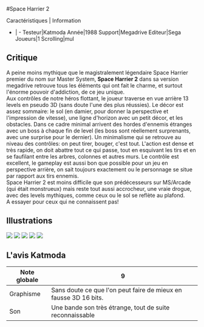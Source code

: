 #Space Harrier 2

Caractéristiques | Information
- | -
Testeur|Katmoda
Année|1988
Support|Megadrive
Editeur|Sega
Joueurs|1
Scrolling|mul

## Critique
A peine moins mythique que le magistralement légendaire Space Harrier premier du nom sur Master System, <b>Space Harrier 2</b> dans sa version megadrive retrouve tous les éléments qui ont fait le charme, et surtout l'énorme pouvoir d'addiction, de ce jeu unique.<br/>Aux contrôles de notre héros flottant, le joueur traverse en vue arrière 13 levels en pseudo 3D (sans doute l'une des plus réussies). Le décor est assez sommaire: le sol (en damier, pour donner la perspective et l'impression de vitesse), une ligne d'horizon avec un petit décor, et les obstacles. Dans ce cadre minimal arrivent des hordes d'ennemis étranges avec un boss à chaque fin de level (les boss sont réellement surprenants, avec une surprise pour le dernier). Un minimalisme qui se retrouve au niveau des contrôles: on peut tirer, bouger, c'est tout. L'action est dense et très rapide, on doit abattre tout ce qui passe, tout en esquivant les tirs et en se faufilant entre les arbres, colonnes et autres murs. Le contrôle est excellent, le gameplay est aussi bon que possible pour un jeu en perspective arrière, on sait toujours exactement ou le personnage se situe par rapport aux tirs ennemis.<br/>Space Harrier 2 est moins difficile que son prédécesseurs sur MS/Arcade (qui était monstrueux) mais reste tout aussi accrocheur, une vraie drogue, avec des levels mythiques, comme ceux ou le sol se reflète au plafond.<br/>A essayer pour ceux qui ne connaissent pas!<br/>

## Illustrations
![](http://www.shmup.com/images/thumbs/SpaceHarrier2.jpg)
![](http://www.shmup.com/images/thumbs/SpaceHarrier2-2.jpg)
![](http://www.shmup.com/images/thumbs/)
![](http://www.shmup.com/images/thumbs/)
![](http://www.shmup.com/images/thumbs/)

## L'avis Katmoda
Note globale|9
-|-
Graphisme|Sans doute ce que l'on peut faire de mieux en fausse 3D 16 bits.
Son|Une bande son très étrange, tout de suite reconnaissable
